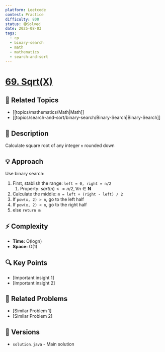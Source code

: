 ```yaml
---
platform: Leetcode
contest: Practice
difficulty: 800
status: 🟢Solved
date: 2025-08-03
tags:
  - cp
  - binary-search
  - math
  - mathematics
  - search-and-sort
---
```

# [69. Sqrt(X)](https://leetcode.com/problems/sqrtx/description)

## 📓 Related Topics
- [[topics/mathematics/Math|Math]]
- [[topics/search-and-sort/binary-search/Binary-Search|Binary-Search]]

## 📖 Description
Calculate square root of any integer `n` rounded down

## 💡 Approach
Use binary search:
1. First, stablish the range: `left = 0, right = n/2`
	1. Property: $sqrt(n) <= n/2, \forall n \in \mathbf{N}$
2. Calculate the middle: `m = left + (right - left) / 2`
3. If `pow(x, 2) > n`, go to the left half
4. If `pow(x, 2) < n`, go to the right half
5. else `return m`

## ⚡ Complexity
- **Time:** O(logn)
- **Space:** O(1)

## 🔍 Key Points
- [Important insight 1]
- [Important insight 2]

## 🔗 Related Problems
- [Similar Problem 1]
- [Similar Problem 2]

## 🔄 Versions
- `solution.java` - Main solution 
